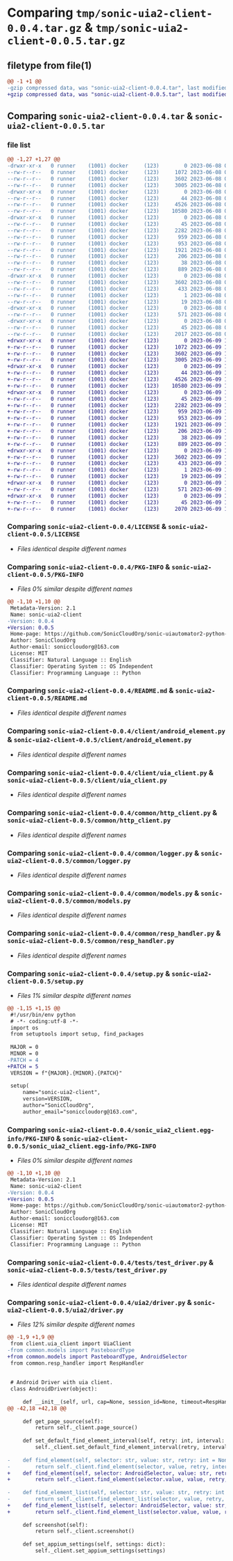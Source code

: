 # Comparing `tmp/sonic-uia2-client-0.0.4.tar.gz` & `tmp/sonic-uia2-client-0.0.5.tar.gz`

## filetype from file(1)

```diff
@@ -1 +1 @@
-gzip compressed data, was "sonic-uia2-client-0.0.4.tar", last modified: Thu Jun  8 07:39:08 2023, max compression
+gzip compressed data, was "sonic-uia2-client-0.0.5.tar", last modified: Fri Jun  9 12:23:06 2023, max compression
```

## Comparing `sonic-uia2-client-0.0.4.tar` & `sonic-uia2-client-0.0.5.tar`

### file list

```diff
@@ -1,27 +1,27 @@
-drwxr-xr-x   0 runner    (1001) docker     (123)        0 2023-06-08 07:39:08.477239 sonic-uia2-client-0.0.4/
--rw-r--r--   0 runner    (1001) docker     (123)     1072 2023-06-08 07:38:55.000000 sonic-uia2-client-0.0.4/LICENSE
--rw-r--r--   0 runner    (1001) docker     (123)     3602 2023-06-08 07:39:08.477239 sonic-uia2-client-0.0.4/PKG-INFO
--rw-r--r--   0 runner    (1001) docker     (123)     3005 2023-06-08 07:38:55.000000 sonic-uia2-client-0.0.4/README.md
-drwxr-xr-x   0 runner    (1001) docker     (123)        0 2023-06-08 07:39:08.473238 sonic-uia2-client-0.0.4/client/
--rw-r--r--   0 runner    (1001) docker     (123)       44 2023-06-08 07:38:55.000000 sonic-uia2-client-0.0.4/client/__init__.py
--rw-r--r--   0 runner    (1001) docker     (123)     4526 2023-06-08 07:38:55.000000 sonic-uia2-client-0.0.4/client/android_element.py
--rw-r--r--   0 runner    (1001) docker     (123)    10580 2023-06-08 07:38:55.000000 sonic-uia2-client-0.0.4/client/uia_client.py
-drwxr-xr-x   0 runner    (1001) docker     (123)        0 2023-06-08 07:39:08.473238 sonic-uia2-client-0.0.4/common/
--rw-r--r--   0 runner    (1001) docker     (123)       45 2023-06-08 07:38:55.000000 sonic-uia2-client-0.0.4/common/__init__.py
--rw-r--r--   0 runner    (1001) docker     (123)     2282 2023-06-08 07:38:55.000000 sonic-uia2-client-0.0.4/common/http_client.py
--rw-r--r--   0 runner    (1001) docker     (123)      959 2023-06-08 07:38:55.000000 sonic-uia2-client-0.0.4/common/logger.py
--rw-r--r--   0 runner    (1001) docker     (123)      953 2023-06-08 07:38:55.000000 sonic-uia2-client-0.0.4/common/models.py
--rw-r--r--   0 runner    (1001) docker     (123)     1921 2023-06-08 07:38:55.000000 sonic-uia2-client-0.0.4/common/resp_handler.py
--rw-r--r--   0 runner    (1001) docker     (123)      206 2023-06-08 07:38:55.000000 sonic-uia2-client-0.0.4/common/sonic_exception.py
--rw-r--r--   0 runner    (1001) docker     (123)       38 2023-06-08 07:39:08.477239 sonic-uia2-client-0.0.4/setup.cfg
--rw-r--r--   0 runner    (1001) docker     (123)      889 2023-06-08 07:38:55.000000 sonic-uia2-client-0.0.4/setup.py
-drwxr-xr-x   0 runner    (1001) docker     (123)        0 2023-06-08 07:39:08.477239 sonic-uia2-client-0.0.4/sonic_uia2_client.egg-info/
--rw-r--r--   0 runner    (1001) docker     (123)     3602 2023-06-08 07:39:08.000000 sonic-uia2-client-0.0.4/sonic_uia2_client.egg-info/PKG-INFO
--rw-r--r--   0 runner    (1001) docker     (123)      433 2023-06-08 07:39:08.000000 sonic-uia2-client-0.0.4/sonic_uia2_client.egg-info/SOURCES.txt
--rw-r--r--   0 runner    (1001) docker     (123)        1 2023-06-08 07:39:08.000000 sonic-uia2-client-0.0.4/sonic_uia2_client.egg-info/dependency_links.txt
--rw-r--r--   0 runner    (1001) docker     (123)       19 2023-06-08 07:39:08.000000 sonic-uia2-client-0.0.4/sonic_uia2_client.egg-info/top_level.txt
-drwxr-xr-x   0 runner    (1001) docker     (123)        0 2023-06-08 07:39:08.477239 sonic-uia2-client-0.0.4/tests/
--rw-r--r--   0 runner    (1001) docker     (123)      571 2023-06-08 07:38:55.000000 sonic-uia2-client-0.0.4/tests/test_driver.py
-drwxr-xr-x   0 runner    (1001) docker     (123)        0 2023-06-08 07:39:08.477239 sonic-uia2-client-0.0.4/uia2/
--rw-r--r--   0 runner    (1001) docker     (123)       45 2023-06-08 07:38:55.000000 sonic-uia2-client-0.0.4/uia2/__init__.py
--rw-r--r--   0 runner    (1001) docker     (123)     2017 2023-06-08 07:38:55.000000 sonic-uia2-client-0.0.4/uia2/driver.py
+drwxr-xr-x   0 runner    (1001) docker     (123)        0 2023-06-09 12:23:06.588880 sonic-uia2-client-0.0.5/
+-rw-r--r--   0 runner    (1001) docker     (123)     1072 2023-06-09 12:22:54.000000 sonic-uia2-client-0.0.5/LICENSE
+-rw-r--r--   0 runner    (1001) docker     (123)     3602 2023-06-09 12:23:06.588880 sonic-uia2-client-0.0.5/PKG-INFO
+-rw-r--r--   0 runner    (1001) docker     (123)     3005 2023-06-09 12:22:54.000000 sonic-uia2-client-0.0.5/README.md
+drwxr-xr-x   0 runner    (1001) docker     (123)        0 2023-06-09 12:23:06.588880 sonic-uia2-client-0.0.5/client/
+-rw-r--r--   0 runner    (1001) docker     (123)       44 2023-06-09 12:22:54.000000 sonic-uia2-client-0.0.5/client/__init__.py
+-rw-r--r--   0 runner    (1001) docker     (123)     4526 2023-06-09 12:22:54.000000 sonic-uia2-client-0.0.5/client/android_element.py
+-rw-r--r--   0 runner    (1001) docker     (123)    10580 2023-06-09 12:22:54.000000 sonic-uia2-client-0.0.5/client/uia_client.py
+drwxr-xr-x   0 runner    (1001) docker     (123)        0 2023-06-09 12:23:06.588880 sonic-uia2-client-0.0.5/common/
+-rw-r--r--   0 runner    (1001) docker     (123)       45 2023-06-09 12:22:54.000000 sonic-uia2-client-0.0.5/common/__init__.py
+-rw-r--r--   0 runner    (1001) docker     (123)     2282 2023-06-09 12:22:54.000000 sonic-uia2-client-0.0.5/common/http_client.py
+-rw-r--r--   0 runner    (1001) docker     (123)      959 2023-06-09 12:22:54.000000 sonic-uia2-client-0.0.5/common/logger.py
+-rw-r--r--   0 runner    (1001) docker     (123)      953 2023-06-09 12:22:54.000000 sonic-uia2-client-0.0.5/common/models.py
+-rw-r--r--   0 runner    (1001) docker     (123)     1921 2023-06-09 12:22:54.000000 sonic-uia2-client-0.0.5/common/resp_handler.py
+-rw-r--r--   0 runner    (1001) docker     (123)      206 2023-06-09 12:22:54.000000 sonic-uia2-client-0.0.5/common/sonic_exception.py
+-rw-r--r--   0 runner    (1001) docker     (123)       38 2023-06-09 12:23:06.588880 sonic-uia2-client-0.0.5/setup.cfg
+-rw-r--r--   0 runner    (1001) docker     (123)      889 2023-06-09 12:22:54.000000 sonic-uia2-client-0.0.5/setup.py
+drwxr-xr-x   0 runner    (1001) docker     (123)        0 2023-06-09 12:23:06.588880 sonic-uia2-client-0.0.5/sonic_uia2_client.egg-info/
+-rw-r--r--   0 runner    (1001) docker     (123)     3602 2023-06-09 12:23:06.000000 sonic-uia2-client-0.0.5/sonic_uia2_client.egg-info/PKG-INFO
+-rw-r--r--   0 runner    (1001) docker     (123)      433 2023-06-09 12:23:06.000000 sonic-uia2-client-0.0.5/sonic_uia2_client.egg-info/SOURCES.txt
+-rw-r--r--   0 runner    (1001) docker     (123)        1 2023-06-09 12:23:06.000000 sonic-uia2-client-0.0.5/sonic_uia2_client.egg-info/dependency_links.txt
+-rw-r--r--   0 runner    (1001) docker     (123)       19 2023-06-09 12:23:06.000000 sonic-uia2-client-0.0.5/sonic_uia2_client.egg-info/top_level.txt
+drwxr-xr-x   0 runner    (1001) docker     (123)        0 2023-06-09 12:23:06.588880 sonic-uia2-client-0.0.5/tests/
+-rw-r--r--   0 runner    (1001) docker     (123)      571 2023-06-09 12:22:54.000000 sonic-uia2-client-0.0.5/tests/test_driver.py
+drwxr-xr-x   0 runner    (1001) docker     (123)        0 2023-06-09 12:23:06.588880 sonic-uia2-client-0.0.5/uia2/
+-rw-r--r--   0 runner    (1001) docker     (123)       45 2023-06-09 12:22:54.000000 sonic-uia2-client-0.0.5/uia2/__init__.py
+-rw-r--r--   0 runner    (1001) docker     (123)     2070 2023-06-09 12:22:54.000000 sonic-uia2-client-0.0.5/uia2/driver.py
```

### Comparing `sonic-uia2-client-0.0.4/LICENSE` & `sonic-uia2-client-0.0.5/LICENSE`

 * *Files identical despite different names*

### Comparing `sonic-uia2-client-0.0.4/PKG-INFO` & `sonic-uia2-client-0.0.5/PKG-INFO`

 * *Files 0% similar despite different names*

```diff
@@ -1,10 +1,10 @@
 Metadata-Version: 2.1
 Name: sonic-uia2-client
-Version: 0.0.4
+Version: 0.0.5
 Home-page: https://github.com/SonicCloudOrg/sonic-uiautomator2-python-client
 Author: SonicCloudOrg
 Author-email: soniccloudorg@163.com
 License: MIT
 Classifier: Natural Language :: English
 Classifier: Operating System :: OS Independent
 Classifier: Programming Language :: Python
```

### Comparing `sonic-uia2-client-0.0.4/README.md` & `sonic-uia2-client-0.0.5/README.md`

 * *Files identical despite different names*

### Comparing `sonic-uia2-client-0.0.4/client/android_element.py` & `sonic-uia2-client-0.0.5/client/android_element.py`

 * *Files identical despite different names*

### Comparing `sonic-uia2-client-0.0.4/client/uia_client.py` & `sonic-uia2-client-0.0.5/client/uia_client.py`

 * *Files identical despite different names*

### Comparing `sonic-uia2-client-0.0.4/common/http_client.py` & `sonic-uia2-client-0.0.5/common/http_client.py`

 * *Files identical despite different names*

### Comparing `sonic-uia2-client-0.0.4/common/logger.py` & `sonic-uia2-client-0.0.5/common/logger.py`

 * *Files identical despite different names*

### Comparing `sonic-uia2-client-0.0.4/common/models.py` & `sonic-uia2-client-0.0.5/common/models.py`

 * *Files identical despite different names*

### Comparing `sonic-uia2-client-0.0.4/common/resp_handler.py` & `sonic-uia2-client-0.0.5/common/resp_handler.py`

 * *Files identical despite different names*

### Comparing `sonic-uia2-client-0.0.4/setup.py` & `sonic-uia2-client-0.0.5/setup.py`

 * *Files 1% similar despite different names*

```diff
@@ -1,15 +1,15 @@
 #!/usr/bin/env python
 # -*- coding:utf-8 -*-
 import os
 from setuptools import setup, find_packages
 
 MAJOR = 0
 MINOR = 0
-PATCH = 4
+PATCH = 5
 VERSION = f"{MAJOR}.{MINOR}.{PATCH}"
 
 setup(
     name="sonic-uia2-client",
     version=VERSION,
     author="SonicCloudOrg",
     author_email="soniccloudorg@163.com",
```

### Comparing `sonic-uia2-client-0.0.4/sonic_uia2_client.egg-info/PKG-INFO` & `sonic-uia2-client-0.0.5/sonic_uia2_client.egg-info/PKG-INFO`

 * *Files 0% similar despite different names*

```diff
@@ -1,10 +1,10 @@
 Metadata-Version: 2.1
 Name: sonic-uia2-client
-Version: 0.0.4
+Version: 0.0.5
 Home-page: https://github.com/SonicCloudOrg/sonic-uiautomator2-python-client
 Author: SonicCloudOrg
 Author-email: soniccloudorg@163.com
 License: MIT
 Classifier: Natural Language :: English
 Classifier: Operating System :: OS Independent
 Classifier: Programming Language :: Python
```

### Comparing `sonic-uia2-client-0.0.4/tests/test_driver.py` & `sonic-uia2-client-0.0.5/tests/test_driver.py`

 * *Files identical despite different names*

### Comparing `sonic-uia2-client-0.0.4/uia2/driver.py` & `sonic-uia2-client-0.0.5/uia2/driver.py`

 * *Files 12% similar despite different names*

```diff
@@ -1,9 +1,9 @@
 from client.uia_client import UiaClient
-from common.models import PasteboardType
+from common.models import PasteboardType, AndroidSelector
 from common.resp_handler import RespHandler
 
 
 # Android Driver with uia client.
 class AndroidDriver(object):
 
     def __init__(self, url, cap=None, session_id=None, timeout=RespHandler.DEFAULT_REQUEST_TIMEOUT):
@@ -42,18 +42,18 @@
 
     def get_page_source(self):
         return self._client.page_source()
 
     def set_default_find_element_interval(self, retry: int, interval: int):
         self._client.set_default_find_element_interval(retry, interval)
 
-    def find_element(self, selector: str, value: str, retry: int = None, interval: int = None):
-        return self._client.find_element(selector, value, retry, interval)
+    def find_element(self, selector: AndroidSelector, value: str, retry: int = None, interval: int = None):
+        return self._client.find_element(selector.value, value, retry, interval)
 
-    def find_element_list(self, selector: str, value: str, retry: int = None, interval: int = None):
-        return self._client.find_element_list(selector, value, retry, interval)
+    def find_element_list(self, selector: AndroidSelector, value: str, retry: int = None, interval: int = None):
+        return self._client.find_element_list(selector.value, value, retry, interval)
 
     def screenshot(self):
         return self._client.screenshot()
 
     def set_appium_settings(self, settings: dict):
         self._client.set_appium_settings(settings)
```

